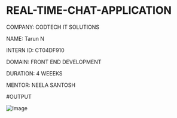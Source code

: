 # REAL-TIME-CHAT-APPLICATION

COMPANY: CODTECH IT SOLUTIONS

NAME: Tarun N

INTERN ID: CT04DF910

DOMAIN: FRONT END DEVELOPMENT

DURATION: 4 WEEEKS

MENTOR: NEELA SANTOSH

#OUTPUT

![Image](https://github.com/user-attachments/assets/aabc1341-7ac8-470d-898c-f0dbdf9bdabb)
